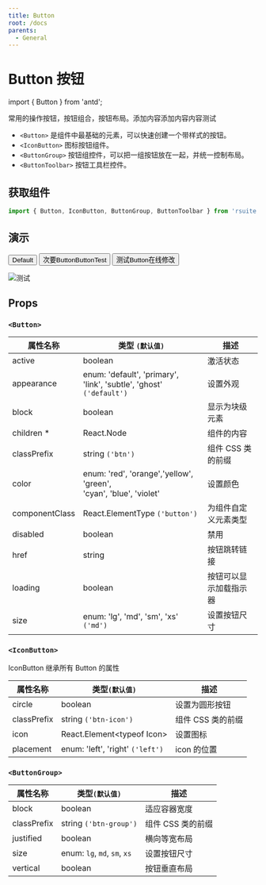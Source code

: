 ```yaml
---
title: Button
root: /docs
parents:
  - General
---
```

# Button 按钮

import { Button } from 'antd';

常用的操作按钮，按钮组合，按钮布局。添加内容添加内容内容测试

* `<Button>` 是组件中最基础的元素，可以快速创建一个带样式的按钮。
* `<IconButton>` 图标按钮组件。
* `<ButtonGroup>` 按钮组控件，可以把一组按钮放在一起，并统一控制布局。
* `<ButtonToolbar>` 按钮工具栏控件。

## 获取组件

```js
import { Button, IconButton, ButtonGroup, ButtonToolbar } from 'rsuite';
```

## 演示

<Button>Default</Button>
<Button apperance="primary" color="red">次要ButtonButtonTest</Button>
<Button>测试Button在线修改</Button>

![测试](/img/358356f20043d6e7b1cd2d4564c_b8cdce40_73a1c.jpg)

## Props

### `<Button>`

| 属性名称           | 类型 `(默认值)`                                                               | 描述          |
| -------------- | ------------------------------------------------------------------------ | ----------- |
| active         | boolean                                                                  | 激活状态        |
| appearance     | enum: 'default', 'primary', 'link', 'subtle', 'ghost'<br/> `('default')` | 设置外观        |
| block          | boolean                                                                  | 显示为块级元素     |
| children *     | React.Node                                                               | 组件的内容       |
| classPrefix    | string `('btn')`                                                         | 组件 CSS 类的前缀 |
| color          | enum: 'red', 'orange','yellow', 'green', <br/>'cyan', 'blue', 'violet'   | 设置颜色        |
| componentClass | React.ElementType `('button')`                                           | 为组件自定义元素类型  |
| disabled       | boolean                                                                  | 禁用          |
| href           | string                                                                   | 按钮跳转链接      |
| loading        | boolean                                                                  | 按钮可以显示加载指示器 |
| size           | enum: 'lg', 'md', 'sm', 'xs' `('md')`                                    | 设置按钮尺寸      |

### `<IconButton>`

IconButton 继承所有 Button 的属性

| 属性名称        | 类型`(默认值)`                        | 描述          |
| ----------- | -------------------------------- | ----------- |
| circle      | boolean                          | 设置为圆形按钮     |
| classPrefix | string `('btn-icon')`            | 组件 CSS 类的前缀 |
| icon        | React.Element&lt;typeof Icon&gt; | 设置图标        |
| placement   | enum: 'left', 'right' `('left')` | icon 的位置    |

### `<ButtonGroup>`

| 属性名称        | 类型`(默认值)`                    | 描述          |
| ----------- | ---------------------------- | ----------- |
| block       | boolean                      | 适应容器宽度      |
| classPrefix | string `('btn-group')`       | 组件 CSS 类的前缀 |
| justified   | boolean                      | 横向等宽布局      |
| size        | enum: `lg`, `md`, `sm`, `xs` | 设置按钮尺寸      |
| vertical    | boolean                      | 按钮垂直布局      |
